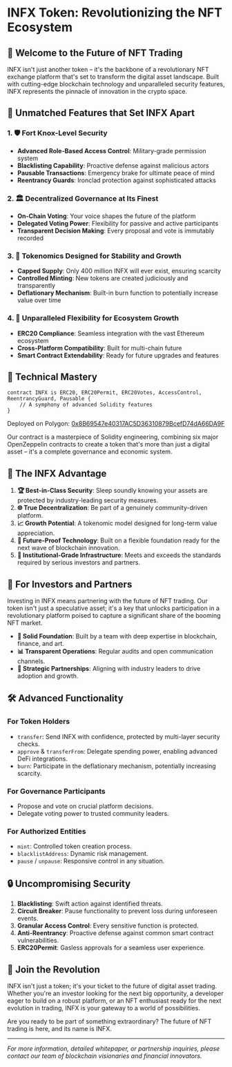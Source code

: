 # INFX Token: Revolutionizing the NFT Ecosystem

## 🚀 Welcome to the Future of NFT Trading

INFX isn't just another token – it's the backbone of a revolutionary NFT exchange platform that's set to transform the digital asset landscape. Built with cutting-edge blockchain technology and unparalleled security features, INFX represents the pinnacle of innovation in the crypto space.

## 🌟 Unmatched Features that Set INFX Apart

### 1. 🛡️ Fort Knox-Level Security
- **Advanced Role-Based Access Control**: Military-grade permission system
- **Blacklisting Capability**: Proactive defense against malicious actors
- **Pausable Transactions**: Emergency brake for ultimate peace of mind
- **Reentrancy Guards**: Ironclad protection against sophisticated attacks

### 2. 🏛️ Decentralized Governance at Its Finest
- **On-Chain Voting**: Your voice shapes the future of the platform
- **Delegated Voting Power**: Flexibility for passive and active participants
- **Transparent Decision Making**: Every proposal and vote is immutably recorded

### 3. 💎 Tokenomics Designed for Stability and Growth
- **Capped Supply**: Only 400 million INFX will ever exist, ensuring scarcity
- **Controlled Minting**: New tokens are created judiciously and transparently
- **Deflationary Mechanism**: Built-in burn function to potentially increase value over time

### 4. 🔧 Unparalleled Flexibility for Ecosystem Growth
- **ERC20 Compliance**: Seamless integration with the vast Ethereum ecosystem
- **Cross-Platform Compatibility**: Built for multi-chain future
- **Smart Contract Extendability**: Ready for future upgrades and features

## 🔬 Technical Mastery

```solidity
contract INFX is ERC20, ERC20Permit, ERC20Votes, AccessControl, ReentrancyGuard, Pausable {
    // A symphony of advanced Solidity features
}
```

Deployed on Polygon: [0x8B69547e40317AC5D36310879BcefD74dA66DA9F](https://polygonscan.com/address/0x8B69547e40317AC5D36310879BcefD74dA66DA9F)

Our contract is a masterpiece of Solidity engineering, combining six major OpenZeppelin contracts to create a token that's more than just a digital asset – it's a complete governance and economic system.

## 🚀 The INFX Advantage

1. **🏆 Best-in-Class Security**: Sleep soundly knowing your assets are protected by industry-leading security measures.
2. **🌐 True Decentralization**: Be part of a genuinely community-driven platform.
3. **📈 Growth Potential**: A tokenomic model designed for long-term value appreciation.
4. **🔮 Future-Proof Technology**: Built on a flexible foundation ready for the next wave of blockchain innovation.
5. **💼 Institutional-Grade Infrastructure**: Meets and exceeds the standards required by serious investors and partners.

## 💼 For Investors and Partners

Investing in INFX means partnering with the future of NFT trading. Our token isn't just a speculative asset; it's a key that unlocks participation in a revolutionary platform poised to capture a significant share of the booming NFT market.

- **🏢 Solid Foundation**: Built by a team with deep expertise in blockchain, finance, and art.
- **📊 Transparent Operations**: Regular audits and open communication channels.
- **🤝 Strategic Partnerships**: Aligning with industry leaders to drive adoption and growth.

## 🛠️ Advanced Functionality

### For Token Holders
- `transfer`: Send INFX with confidence, protected by multi-layer security checks.
- `approve` & `transferFrom`: Delegate spending power, enabling advanced DeFi integrations.
- `burn`: Participate in the deflationary mechanism, potentially increasing scarcity.

### For Governance Participants
- Propose and vote on crucial platform decisions.
- Delegate voting power to trusted community leaders.

### For Authorized Entities
- `mint`: Controlled token creation process.
- `blacklistAddress`: Dynamic risk management.
- `pause` / `unpause`: Responsive control in any situation.

## 🔒 Uncompromising Security

1. **Blacklisting**: Swift action against identified threats.
2. **Circuit Breaker**: Pause functionality to prevent loss during unforeseen events.
3. **Granular Access Control**: Every sensitive function is protected.
4. **Anti-Reentrancy**: Proactive defense against common smart contract vulnerabilities.
5. **ERC20Permit**: Gasless approvals for a seamless user experience.

## 🌟 Join the Revolution

INFX isn't just a token; it's your ticket to the future of digital asset trading. Whether you're an investor looking for the next big opportunity, a developer eager to build on a robust platform, or an NFT enthusiast ready for the next evolution in trading, INFX is your gateway to a world of possibilities.

Are you ready to be part of something extraordinary? The future of NFT trading is here, and its name is INFX.

---

*For more information, detailed whitepaper, or partnership inquiries, please contact our team of blockchain visionaries and financial innovators.*

